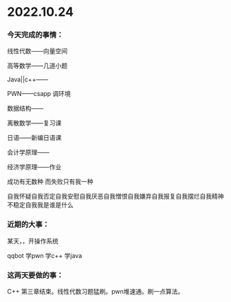 # 2022.10.24

### 今天完成的事情：

线性代数——向量空间

高等数学——几道小题

Java||c++——

PWN——csapp 调环境

数据结构——

离散数学——复习课

日语——新编日语课

会计学原理——

经济学原理——作业

成功有无数种 而失败只有我一种

自我怀疑自我否定自我安慰自我厌恶自我憎恨自我嫌弃自我报复自我摆烂自我精神不稳定自我我是谁是什么

### 近期的大事：

某天，，开操作系统

qqbot 学pwn 学c++ 学java

### 这两天要做的事：

C++ 第三章结束。线性代数习题猛刷。pwn堆速通。刷一点算法。

